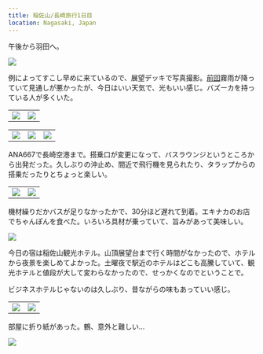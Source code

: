 ```yaml
---
title: 稲佐山/長崎旅行1日目
location: Nagasaki, Japan
---
```


午後から羽田へ。

![](https://photos.apkas.net/medium/202411/20241123-145226.webp)

例によってすこし早めに来ているので、展望デッキで写真撮影。[前回](/articles/20240927)霧雨が降っていて見通しが悪かったが、今日はいい天気で、光もいい感じ。バズーカを持っている人が多くいた。

<table>
  <tr>
    <td><img class="top" src="https://photos.apkas.net/medium/202411/20241123-145904.webp" /></td>
    <td><img class="top" src="https://photos.apkas.net/medium/202411/20241123-150028.webp" /></td>
  </tr>
</table>
<table>
  <tr>
    <td><img class="bottom" src="https://photos.apkas.net/medium/202411/20241123-150307.webp" /></td>
    <td><img class="bottom" src="https://photos.apkas.net/medium/202411/20241123-150507.webp" /></td>
    <td><img class="bottom" src="https://photos.apkas.net/medium/202411/20241123-150801.webp" /></td>
  </tr>
</table>

ANA667で長崎空港まで。搭乗口が変更になって、バスラウンジというところから出発だった。久しぶりの沖止め、間近で飛行機を見られたり、タラップからの搭乗だったりとちょっと楽しい。

<table>
  <tr>
    <td><img src="https://photos.apkas.net/medium/202411/20241123-164130.webp" /></td>
    <td><img src="https://photos.apkas.net/medium/202411/20241123-164146.webp" /></td>
  </tr>
</table>

機材繰りだかバスが足りなかったかで、30分ほど遅れて到着。エキナカのお店でちゃんぽんを食べた。いろいろ具材が乗っていて、旨みがあって美味しい。

![](https://photos.apkas.net/medium/202411/20241123-201317.webp)

今日の宿は稲佐山観光ホテル。山頂展望台まで行く時間がなかったので、ホテルから夜景を楽しめてよかった。土曜夜で駅近のホテルはどこも高騰していて、観光ホテルと値段が大して変わらなかったので、せっかくなのでということで。

ビジネスホテルじゃないのは久しぶり、昔ながらの味もあっていい感じ。

<table>
  <tr>
    <td><img src="https://photos.apkas.net/medium/202411/20241123-210059.webp" /></td>
    <td><img src="https://photos.apkas.net/medium/202411/20241123-220124.webp" /></td>
  </tr>
</table>

部屋に折り紙があった。鶴、意外と難しい...

![](https://photos.apkas.net/medium/202411/20241123-223452.webp)
